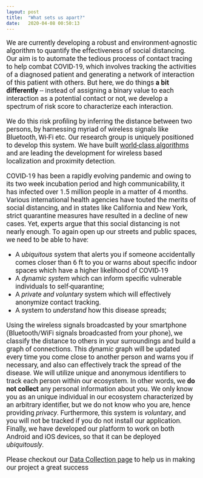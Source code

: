 ```yaml
---
layout: post
title:  "What sets us apart?"
date:   2020-04-08 00:50:13
---
```

<p>We are currently developing a robust and environment-agnostic algorithm to quantify the effectiveness of social distancing. Our aim is to automate the tedious process of contact tracing to help combat COVID-19, which involves tracking the activities of a diagnosed patient and generating a network of interaction of this patient with others. But here, we do things <b>a bit differently</b> -- instead of assigning a binary value to each interaction as a potential contact or not, we develop a spectrum of risk score to characterize each interaction. </p>

<p>We do this risk profiling by inferring the distance between two persons, by harnessing myriad of wireless signals like Bluetooth, Wi-Fi etc. Our research group is uniquely positioned to develop this system. We have built <a href="https://wcsng.ucsd.edu/localization.html">world-class algorithms</a> and are leading the development for wireless based localization and proximity detection.</p> 

<p>COVID-19 has been a rapidly evolving pandemic and owing to its two week incubation period and high communicability, it has infected over 1.5 million people in a matter of 4 months. Various international health agencies have touted the merits of social distancing, and in states like California and New York, strict quarantine measures have resulted in a decline of new cases. Yet, experts argue that this social distancing is not nearly enough. To again open up our streets and public spaces, we need to be able to have:</p>
<ul>
<li>A <em>ubiquitous</em> system that alerts you if someone accidentally comes closer than 6 ft to you or warns about specific indoor spaces which have a higher likelihood of COVID-19 </li>
<li>A <em>dynamic system</em> which can inform specific vulnerable individuals to self-quarantine; </li>
<li>A <em>private and voluntary</em> system which will effectively anonymize contact tracking. </li>
<li>A system to <em>understand</em> how this disease spreads;</li>
</ul>

<p>Using the wireless signals broadcasted by your smartphone (Bluetooth/WiFi signals broadcasted from your phone), we classify the distance to others in your surroundings and build a graph of connections. This <em>dynamic</em> graph will be updated every time you come close to another person and warns you if necessary, and also can effectively track the spread of the disease.  We will utilize unique and anonymous identifiers to track each person within our ecosystem. In other words, we <b>do not collect</b> any personal information about you. We only know you as an unique individual in our ecosystem characterized by an arbitrary identifier, but we do not know who you are, hence providing <em>privacy</em>. Furthermore, this system is <em>voluntary</em>, and you will not be tracked if you do not install our application. Finally, we have developed our platform to work on both Android and iOS devices, so that it can be deployed <em>ubiquitously</em>. </p>

<p>Please checkout our <a href="https://wcsng.github.io/blubble-site/categories">Data Collection page</a> to help us in making our project a great success</p>

<style>


@media screen and (min-width: 601px) {
  h4 {
    font-size:22px;
    font-family: Ariel, sans-serif;
  }
  p {
    font-size:18px;
    font-family: Roboto, sans-serif;
  }
  li {
    font-size:18px;
    font-family: Roboto, sans-serif;
  }
  .center {
  display: block;
  margin-left: auto;
  margin-right: auto;
  width: 50%;
}
  h5 {
  font-size:20px;
  font-family: Ariel, sans-serif;
  }
}

/* If the screen size is 600px wide or less, set the font-size of <div> to 30px */
@media screen and (max-width: 600px) {
  h4 {
    font-size:6vw;
    font-family: Ariel, sans-serif;
  }
  p {
    font-size:4vw;
    font-family: Roboto, sans-serif;
  }
  li {
    font-size:4vw;
    font-family: Roboto, sans-serif;
  }
  .center {
  display: block;
  margin-left: auto;
  margin-right: auto;
  width: 80%;
  }

  /*h5 {
  font-size:4vw;
  font-family: Ariel, sans-serif;
  }*/
}

</style>